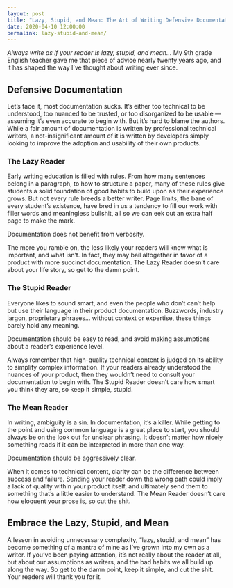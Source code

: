```yaml
---
layout: post
title: "Lazy, Stupid, and Mean: The Art of Writing Defensive Documentation"
date: 2020-04-10 12:00:00
permalink: lazy-stupid-and-mean/
---
```


_Always write as if your reader is lazy, stupid, and mean…_ My 9th grade English teacher gave me that piece of advice nearly twenty years ago, and it has shaped the way I’ve thought about writing ever since.

## Defensive Documentation

Let’s face it, most documentation sucks. It’s either too technical to be understood, too nuanced to be trusted, or too disorganized to be usable — assuming it’s even accurate to begin with. But it’s hard to blame the authors. While a fair amount of documentation is written by professional technical writers, a not-insignificant amount of it is written by developers simply looking to improve the adoption and usability of their own products.

### The Lazy Reader

Early writing education is filled with rules. From how many sentences belong in a paragraph, to how to structure a paper, many of these rules give students a solid foundation of good habits to build upon as their experience grows. But not every rule breeds a better writer. Page limits, the bane of every student’s existence, have bred in us a tendency to fill our work with filler words and meaningless bullshit, all so we can eek out an extra half page to make the mark.

Documentation does not benefit from verbosity.

The more you ramble on, the less likely your readers will know what is important, and what isn’t. In fact, they may bail altogether in favor of a product with more succinct documentation. The Lazy Reader doesn’t care about your life story, so get to the damn point.

### The Stupid Reader

Everyone likes to sound smart, and even the people who don’t can’t help but use their language in their product documentation. Buzzwords, industry jargon, proprietary phrases… without context or expertise, these things barely hold any meaning.

Documentation should be easy to read, and avoid making assumptions about a reader’s experience level.

Always remember that high-quality technical content is judged on its ability to simplify complex information. If your readers already understood the nuances of your product, then they wouldn’t need to consult your documentation to begin with. The Stupid Reader doesn’t care how smart you think they are, so keep it simple, stupid.

### The Mean Reader

In writing, ambiguity is a sin. In documentation, it’s a killer. While getting to the point and using common language is a great place to start, you should always be on the look out for unclear phrasing. It doesn’t matter how nicely something reads if it can be interpreted in more than one way.

Documentation should be aggressively clear.

When it comes to technical content, clarity can be the difference between success and failure. Sending your reader down the wrong path could imply a lack of quality within your product itself, and ultimately send them to something that’s a little easier to understand. The Mean Reader doesn’t care how eloquent your prose is, so cut the shit.

## Embrace the Lazy, Stupid, and Mean

A lesson in avoiding unnecessary complexity, “lazy, stupid, and mean” has become something of a mantra of mine as I’ve grown into my own as a writer. If you’ve been paying attention, it’s not really about the reader at all, but about our assumptions as writers, and the bad habits we all build up along the way. So get to the damn point, keep it simple, and cut the shit. Your readers will thank you for it.